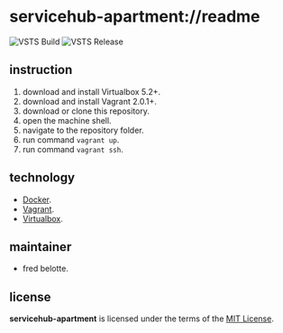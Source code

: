 # servicehub-apartment://readme

![VSTS Build](https://revaturecloudio.visualstudio.com/_apis/public/build/definitions/2da46701-d7e3-415b-8014-9844d62eb557/2/badge)
![VSTS Release](https://rmsprodscussu1.vsrm.visualstudio.com/A8bf00fea-0cbc-400b-acc6-edcb0ddf1e59/_apis/public/Release/badge/2da46701-d7e3-415b-8014-9844d62eb557/1/1)

## instruction
1. download and install Virtualbox 5.2+.
1. download and install Vagrant 2.0.1+.
1. download or clone this repository.
1. open the machine shell.
1. navigate to the repository folder.
1. run command `vagrant up`.
1. run command `vagrant ssh`.

## technology
+ [Docker](https://www.docker.com/).
+ [Vagrant](https://www.vagrantup.com/).
+ [Virtualbox](https://www.virtualbox.org/).

## maintainer
+ fred belotte.

## license
__servicehub-apartment__ is licensed under the terms of the [MIT License](https://github.com/revaturecloud/servicehub-apartment/blob/master/LICENSE).
